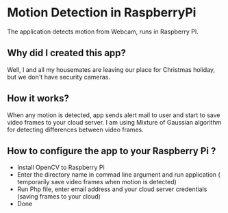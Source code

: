 # Motion Detection in RaspberryPi

The application detects motion from Webcam, runs in Raspberry PI.

## Why did I created this app?
Well, I and all my housemates are leaving our place for Christmas holiday, but we don't have security cameras.

## How it works?

 When any motion is detected, app sends alert mail to user and start to save video frames to your cloud server.
 I am using Mixture of Gaussian algorithm for detecting differences between video frames.

## How to configure the app to your Raspberry Pi ?

- Install OpenCV to Raspberry Pi
- Enter the directory name in commad line argument and run application ( temporarily save video frames when motion is detected)
- Run Php file, enter email address and your cloud server credentials (saving frames to your cloud)
- Done



